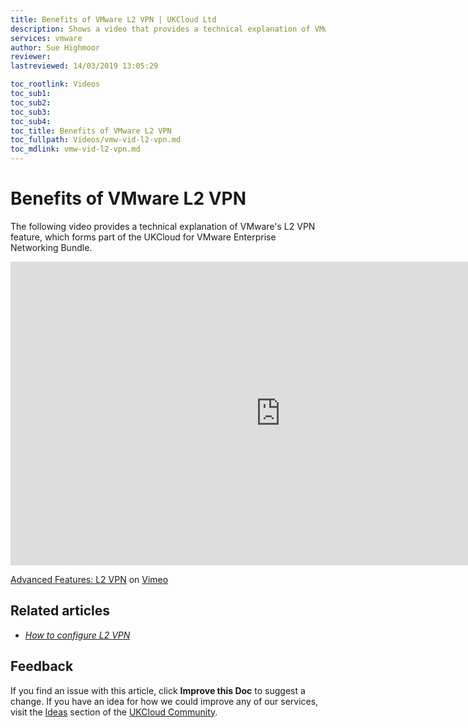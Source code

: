 ```yaml
---
title: Benefits of VMware L2 VPN | UKCloud Ltd
description: Shows a video that provides a technical explanation of VMware's L2 VPN feature
services: vmware
author: Sue Highmoor
reviewer:
lastreviewed: 14/03/2019 13:05:29

toc_rootlink: Videos
toc_sub1: 
toc_sub2:
toc_sub3:
toc_sub4:
toc_title: Benefits of VMware L2 VPN
toc_fullpath: Videos/vmw-vid-l2-vpn.md
toc_mdlink: vmw-vid-l2-vpn.md
---
```


# Benefits of VMware L2 VPN

The following video provides a technical explanation of VMware's L2 VPN feature, which forms part of the UKCloud for VMware Enterprise Networking Bundle.

<iframe src="https://player.vimeo.com/video/323161271" width="864" height="486" frameborder="0" webkitallowfullscreen mozallowfullscreen allowfullscreen></iframe>

[Advanced Features: L2 VPN](https://vimeo.com/323161271) on [Vimeo](https://vimeo.com/ukcloud)

## Related articles

- [*How to configure L2 VPN*](vmw-how-configure-l2-vpn.md)

## Feedback

If you find an issue with this article, click **Improve this Doc** to suggest a change. If you have an idea for how we could improve any of our services, visit the [Ideas](https://community.ukcloud.com/ideas) section of the [UKCloud Community](https://community.ukcloud.com).
